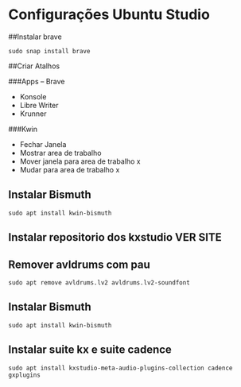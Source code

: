 # Configurações Ubuntu Studio

##Instalar brave

`sudo snap install brave`

##Criar Atalhos 

###Apps
– Brave
- Konsole
- Libre Writer
- Krunner

###Kwin
- Fechar Janela
- Mostrar area de trabalho
- Mover janela para area de trabalho x
- Mudar para area de trabalho x

## Instalar Bismuth

`sudo apt install kwin-bismuth`

## Instalar repositorio dos kxstudio VER SITE

## Remover avldrums com pau

`sudo apt remove avldrums.lv2 avldrums.lv2-soundfont`

## Instalar Bismuth

`sudo apt install kwin-bismuth`

## Instalar suite kx e suite cadence

`sudo apt install kxstudio-meta-audio-plugins-collection cadence gxplugins`
